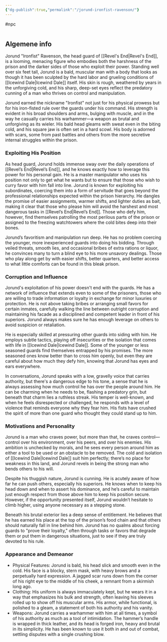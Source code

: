```yaml
---
{"dg-publish":true,"permalink":"/jorund-ironfist-ravenson/"}
---
```


#npc 
```table-of-contents
```
## Algemene info
Jorund "Ironfist" Ravenson, the head guard of [[Revel's End\|Revel's End]], is a looming, menacing figure who embodies both the harshness of the prison and the darker sides of those who exploit their power. Standing well over six feet tall, Jorund is a bald, muscular man with a body that looks as though it has been sculpted by the hard labor and grueling conditions of [[Icewind Dale\|Icewind Dale]] itself. His skin is rough, weathered by years in the unforgiving cold, and his sharp, deep-set eyes reflect the predatory cunning of a man who thrives on control and manipulation.

Jorund earned the nickname "Ironfist" not just for his physical prowess but for his iron-fisted rule over the guards under his command. His strength is evident in his broad shoulders and arms, bulging with muscle, and in the way he casually carries his warhammer—a weapon as brutal and unforgiving as its wieler. His bald head gleams with sweat even in the biting cold, and his square jaw is often set in a hard scowl. His body is adorned with scars, some from past battles and others from the more secretive internal struggles within the prison.

### Exploiting His Position

As head guard, Jorund holds immense sway over the daily operations of [[Revel’s End\|Revel’s End]], and he knows exactly how to leverage this power for his personal gain. He is a master manipulator who uses his position not only to get what he wants but to ensure that those who wish to curry favor with him fall into line. Jorund is known for exploiting his subordinates, coercing them into a form of servitude that goes beyond the professional relationships expected within the prison hierarchy. He dangles the promise of easier assignments, warmer shifts, and lighter duties as bait, making it clear that those who please him will avoid the harshest and most dangerous tasks in [[Revel’s End\|Revel’s End]]. Those who defy him, however, find themselves patrolling the most perilous parts of the prison or assigned to the freezing watchtowers where the cold bites deep into their bones.

Jorund’s favoritism and manipulation run deep. He has no problem coercing the younger, more inexperienced guards into doing his bidding. Through veiled threats, smooth lies, and occasional bribes of extra rations or liquor, he convinces many to turn a blind eye to his more unsavory dealings. Those who play along get by with easier shifts, better quarters, and better access to what little comforts can be found in this bleak prison.

### Corruption and Influence

Jorund's exploitation of his power doesn't end with the guards. He has a network of influence that extends even to some of the prisoners, those who are willing to trade information or loyalty in exchange for minor luxuries or protection. He is not above taking bribes or arranging small favors for certain inmates, carefully walking the line between outright corruption and maintaining his facade as a disciplined and competent leader in front of his superiors. Jorund always makes sure he has enough leverage on others to avoid suspicion or retaliation.

He is especially skilled at pressuring other guards into siding with him. He employs subtle tactics, playing off insecurities or the isolation that comes with life in [[Icewind Dale\|Icewind Dale]]. Some of the younger or less seasoned guards find themselves entrapped by his promises. The more seasoned ones know better than to cross him openly, but even they are careful about how much they defy him, knowing that Jorund has eyes and ears everywhere.

In conversations, Jorund speaks with a low, gravelly voice that carries authority, but there's a dangerous edge to his tone, a sense that he is always assessing how much control he has over the people around him. He can be charming when he needs to be, flashing a predatory grin, but beneath that charm lies a ruthless streak. His temper is well-known, and when he feels disrespected or challenged, he responds with a level of violence that reminds everyone why they fear him. His fists have crushed the spirit of more than one guard who thought they could stand up to him.

### Motivations and Personality

Jorund is a man who craves power, but more than that, he craves control—control over his environment, over his peers, and over his enemies. His ambition is unchecked by morals, and he sees every person around him as either a tool to be used or an obstacle to be removed. The cold and isolation of [[Icewind Dale\|Icewind Dale]] suit him perfectly; there’s no place for weakness in this land, and Jorund revels in being the strong man who bends others to his will.

Despite his thuggish nature, Jorund is cunning. He is acutely aware of how far he can push others, especially his superiors. He knows when to keep his head down and when to assert his dominance, and he’s careful to maintain just enough respect from those above him to keep his position secure. However, if the opportunity presented itself, Jorund wouldn’t hesitate to climb higher, using anyone necessary as a stepping stone.

Beneath his brutal exterior lies a deep sense of entitlement. He believes that he has earned his place at the top of the prison’s food chain and that others should naturally fall in line behind him. Jorund has no qualms about forcing guards to "prove their loyalty," often through tasks or favors that degrade them or put them in dangerous situations, just to see if they are truly devoted to his rule.

### Appearance and Demeanor

- Physical Features: Jorund is bald, his head slick and smooth even in the cold. His face is a blocky, stern mask, with heavy brows and a perpetually hard expression. A jagged scar runs down from the corner of his right eye to the middle of his cheek, a remnant from a skirmish long ago.
- Clothing: His uniform is always immaculately kept, but he wears it in a way that emphasizes his bulk and strength, often leaving his sleeves rolled up to show off his muscular arms. His armor, while functional, is polished to a gleam, a statement of both his authority and his vanity.
- Weapons: Jorund carries a warhammer with him at all times, a symbol of his authority as much as a tool of intimidation. The hammer’s handle is wrapped in thick leather, and its head is forged iron, heavy and brutal in its simplicity. He has been known to use it both in and out of combat, settling disputes with a single crushing blow.